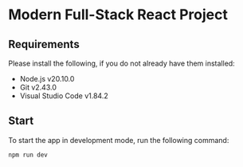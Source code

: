 # Modern Full-Stack React Project

## Requirements

Please install the following, if you do not already have them installed:

- Node.js v20.10.0
- Git v2.43.0
- Visual Studio Code v1.84.2

## Start

To start the app in development mode, run the following command:

```bash
npm run dev
```
